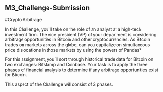 ## M3_Challenge-Submission
#Crypto Arbitrage

In this Challenge, you'll take on the role of an analyst at a high-tech investment firm. The vice president (VP) of your department is considering arbitrage opportunities in Bitcoin and other cryptocurrencies. As Bitcoin trades on markets across the globe, can you capitalize on simultaneous price dislocations in those markets by using the powers of Pandas?

For this assignment, you’ll sort through historical trade data for Bitcoin on two exchanges: Bitstamp and Coinbase. Your task is to apply the three phases of financial analysis to determine if any arbitrage opportunities exist for Bitcoin.

This aspect of the Challenge will consist of 3 phases.
